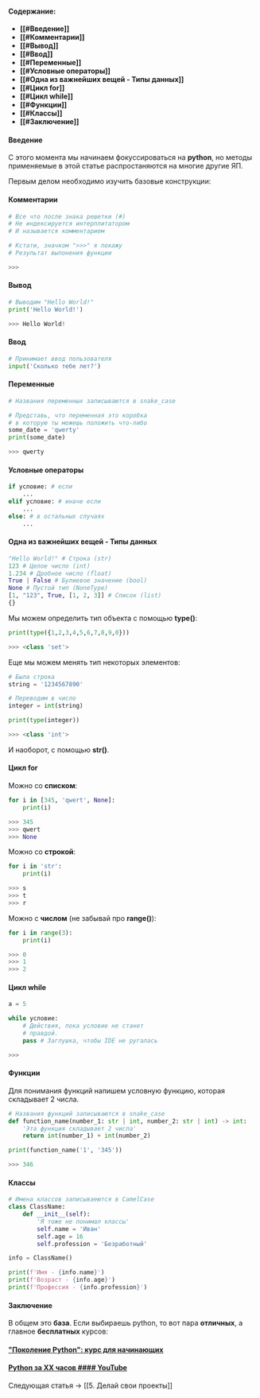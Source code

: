 #### **Содержание:**

- **[[#Введение]]**
- **[[#Комментарии]]**
- **[[#Вывод]]**
- **[[#Ввод]]**
- **[[#Переменные]]**
- **[[#Условные операторы]]**
- **[[#Одна из важнейших вещей - Типы данных]]**
- **[[#Цикл for]]**
- **[[#Цикл while]]**
- **[[#Функции]]**
- **[[#Классы]]**
- **[[#Заключение]]**

#### **Введение**

С этого момента мы начинаем фокуссироваться на **python**, но методы применяемые в этой статье распростаняются на многие другие ЯП.

Первым делом необходимо изучить базовые конструкции:

#### **Комментарии**

``` python
# Все что после знака решетки (#)
# Не индексируется интерплитатором
# И называется комментарием

# Кстати, значком ">>>" я покажу
# Результат выпонения функции

>>> 
```

#### **Вывод**

``` python
# Выводим "Hello World!"
print('Hello World!')

>>> Hello World!
```

#### **Ввод**

``` python
# Принимает ввод пользователя
input('Сколько тебе лет?')
```

#### **Переменные**

``` python
# Названия переменных записываются в snake_case

# Представь, что переменная это коробка
# в которую ты можешь положить что-либо
some_date = 'qwerty'
print(some_date)

>>> qwerty
```

#### **Условные операторы**

``` python
if условие: # если 
    ...
elif условие: # иначе если
    ...
else: # в остальных случаях
    ...
```

#### Одна из важнейших вещей - **Типы данных**

``` python
"Hello World!" # Строка (str)
123 # Целое число (int)
1.234 # Дробное число (float)
True | False # Булиевое значение (bool)
None # Пустой тип (NoneType)
[1, "123", True, [1, 2, 3]] # Список (list) 
{}
```

Мы можем определить тип объекта с помощью **type()**:

``` python
print(type({1,2,3,4,5,6,7,8,9,0}))

>>> <class 'set'>
```

Еще мы можем менять тип некоторых элементов:

``` python
# Была строка
string = '1234567890'

# Переводим в число
integer = int(string)

print(type(integer))

>>> <class 'int'>
```

И наоборот, с помощью **str()**.


#### Цикл **for**

Можно со **списком**:

``` python
for i in [345, 'qwert', None]:
    print(i)

>>> 345
>>> qwert
>>> None
```

Можно со **строкой**:

``` python
for i in 'str':
    print(i)

>>> s
>>> t
>>> r
```

Можно с **числом** (не забывай про **range()**):

``` python
for i in range(3):
    print(i)

>>> 0
>>> 1
>>> 2
```

#### Цикл **while**

``` python
a = 5

while условие:
    # Действия, пока условие не станет
    # правдой.
    pass # Заглушка, чтобы IDE не ругалась

>>> 
```

#### **Функции**

Для понимания функций напишем условную функцию, которая складывает 2 числа.

``` python
# Названия функций записываются в snake_case
def function_name(number_1: str | int, number_2: str | int) -> int:
    'Эта функция складывает 2 числа'
    return int(number_1) + int(number_2)

print(function_name('1', '345'))

>>> 346
```

#### **Классы**

``` python
# Имена классов записываеются в CamelCase
class ClassName:
    def __init__(self):
        'Я тоже не понимал классы'
        self.name = 'Иван'
        self.age = 16
        self.profession = 'Безработный'

info = ClassName()

print(f'Имя - {info.name}')
print(f'Возраст - {info.age}')
print(f'Профессия - {info.profession}')
```

#### **Заключение**

В общем это **база**. Если выбираешь python, то вот пара **отличных**, а главное **бесплатных** курсов:

#### ["Поколение Python": курс для начинающих](https://stepik.org/course/58852/promo)

#### [Python за XX часов #### YouTube](https://m.youtube.com/watch?v=cfJrtx-k96U)

Следующая статья -> [[5. Делай свои проекты]]